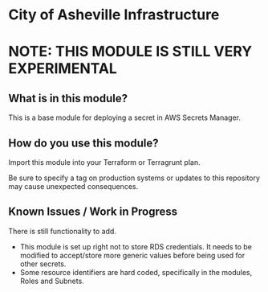 # City of Asheville Infrastructure

**NOTE: THIS MODULE IS STILL VERY EXPERIMENTAL**
================================================

## What is in this module?
This is a base module for deploying a secret in AWS Secrets Manager.

## How do you use this module?

Import this module into your Terraform or Terragrunt plan.

Be sure to specify a tag on production systems or updates to this repository may cause unexpected consequences.

## Known Issues / Work in Progress

There is still functionality to add.

* This module is set up right not to store RDS credentials. It needs to be modified to accept/store more generic values before being used for other secrets.
* Some resource identifiers are hard coded, specifically in the modules, Roles and Subnets. 
